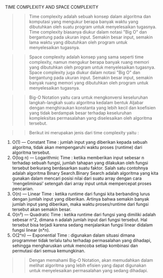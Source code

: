 TIME COMPLEXITY AND SPACE COMPLEXITY

>>Time complexity adalah sebuah konsep dalam algoritma dan komputasi yang mengukur berapa banyak waktu yang dibutuhkan oleh suatu program untuk menyelesaikan tugasnya. Time complexity biasanya diukur dalam notasi "Big O" dan bergantung pada ukuran input. Semakin besar input, semakin lama waktu yang dibutuhkan oleh program untuk menyelesaikan tugasnya.

>>Space complexity adalah konsep yang sama seperti time complexity, namun mengukur berapa banyak ruang memori yang dibutuhkan oleh program untuk menyelesaikan tugasnya. Space complexity juga diukur dalam notasi "Big O" dan bergantung pada ukuran input. Semakin besar input, semakin banyak ruang memori yang dibutuhkan oleh program untuk menyelesaikan tugasnya.

>>Big-O Notation yaitu cara untuk mengkonversi keseluruhan langkah-langkah suatu algoritma kedalam bentuk Aljabar dengan menghiraukan konstanta yang lebih kecil dan koefisien yang tidak berdampak besar terhadap keseluruhan kompleksitas permasalahan yang diselesaikan oleh algoritma tersebut.

>>Berikut ini merupakan jenis dari time complexity yaitu :
  1. O(1) — Constant Time : jumlah input yang diberikan kepada sebuah algoritma, tidak akan mempengaruhi waktu proses (runtime) dari algoritma tersebut.
  2. O(log n) — Logarithmic Time : ketika memberikan input sebesar n terhadap sebuah fungsi, jumlah tahapan yang dilakukan oleh fungsi tersebut berkurang berdasarkan suatu faktor. Salah satu contohnya adalah algoritma Binary Search.Binary Search adalah algoritma yang kita gunakan dalam mencari posisi nilai dari suatu array dengan cara ‘mengeliminasi’ setengah dari array input untuk mempercepat proses pencarian.
  3. O(n) — Linear Time : ketika runtime dari fungsi kita berbanding lurus dengan jumlah input yang diberikan. Artinya bahwa semakin banyak jumlah input yang diberikan, maka waktu proses/runtime dari fungsi tersebut akan semakin besar.
  4. O(n²) — Quadratic Time : ketika runtime dari fungsi yang dimiliki adalah sebesar n^2, dimana n adalah jumlah input dari fungsi tersebut. Hal tersebut bisa terjadi karena sedang menjalankan fungsi linear didalam fungsi linear (n*n).
  5. O(2^n) — Exponential Time : digunakan dalam situasi dimana programmer tidak terlalu tahu terhadap permasalahan yang dihadapi, sehingga mengharuskan untuk mencoba setiap kombinasi dan permutasi dari semua kemungkinan.

  >>Dengan memahami Big-O Notation, akan memudahkan dalam melihat  algoritma yang lebih efisien yang dapat digunakan untuk menyelesaikan permasalahan yang sedang dihadapi.


